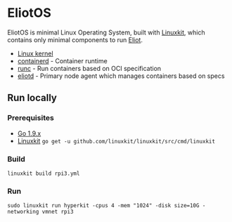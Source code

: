 # EliotOS
EliotOS is minimal Linux Operating System, built with [Linuxkit](https://github.com/linuxkit/linuxkit), which contains only minimal components to run [Eliot](https://github.com/ernoaapa/eliot).

- [Linux kernel](https://github.com/linuxkit/linuxkit/tree/master/kernel)
- [containerd](https://github.com/containerd/containerd) - Container runtime
- [runc](https://github.com/opencontainers/runc) - Run containers based on OCI specification
- [eliotd](https://github.com/ernoaapa/eliot) - Primary node agent which manages containers based on specs

## Run locally
### Prerequisites
- [Go 1.9.x](https://golang.org/)
- [Linuxkit](https://github.com/linuxkit/linuxkit) `go get -u github.com/linuxkit/linuxkit/src/cmd/linuxkit`

### Build
```
linuxkit build rpi3.yml
```

### Run
```shell
sudo linuxkit run hyperkit -cpus 4 -mem "1024" -disk size=10G -networking vmnet rpi3
```
